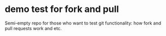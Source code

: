 # demo test for fork and pull
Semi-empty repo for those who want to test git functionality: how fork and pull requests work and etc.
